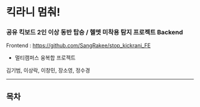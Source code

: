 # 킥라니 멈춰!

### 공유 킥보드 2인 이상 동반 탑승 / 헬멧 미착용 탐지 프로젝트 Backend

Frontend : https://github.com/SangRakee/stop_kickrani_FE

- 멀티캠퍼스 융복합 프로젝트

김기범, 이상락, 이창민, 장소영, 정수경

------

## 목차

